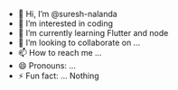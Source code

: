 - 👋 Hi, I’m @suresh-nalanda
- 👀 I’m interested in coding
- 🌱 I’m currently learning Flutter and node
- 💞️ I’m looking to collaborate on ...
- 📫 How to reach me ...
- 😄 Pronouns: ...
- ⚡ Fun fact: ... Nothing

<!---
suresh-nalanda/suresh-nalanda is a ✨ special ✨ repository because its `README.md` (this file) appears on your GitHub profile.
You can click the Preview link to take a look at your changes.
--->
